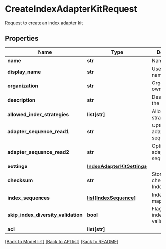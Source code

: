 # CreateIndexAdapterKitRequest

Request to create an index adapter kit
## Properties
Name | Type | Description | Notes
------------ | ------------- | ------------- | -------------
**name** | **str** | Name of the kit | 
**display_name** | **str** | User-friendly name of the kit | [optional] 
**organization** | **str** | Organization owning the kit | [optional] 
**description** | **str** | Description of the kit | [optional] 
**allowed_index_strategies** | **list[str]** | Allowed index strategies | 
**adapter_sequence_read1** | **str** | Optional read 1 adapter sequence | [optional] 
**adapter_sequence_read2** | **str** | Optional read 2 adapter sequence | [optional] 
**settings** | [**IndexAdapterKitSettings**](IndexAdapterKitSettings.md) |  | [optional] 
**checksum** | **str** | Stores the checksum of IndexAdapterKit | [optional] 
**index_sequences** | [**list[IndexSequence]**](IndexSequence.md) | Index sequence mappings | [optional] 
**skip_index_diversity_validation** | **bool** | Flag to skip index diversity validation | [optional] 
**acl** | **list[str]** |  | [optional] 

[[Back to Model list]](../README.md#documentation-for-models) [[Back to API list]](../README.md#documentation-for-api-endpoints) [[Back to README]](../README.md)


